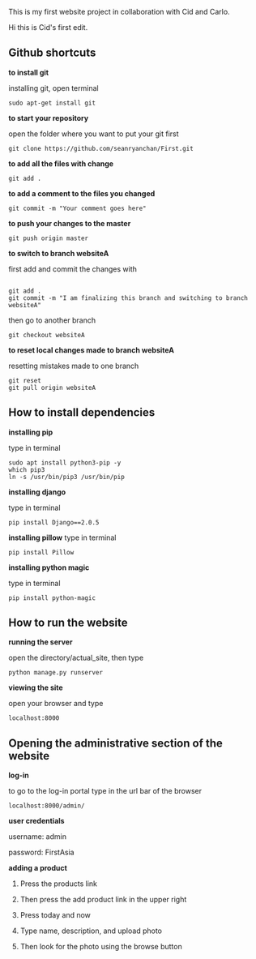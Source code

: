 This is my first website project in collaboration with Cid and Carlo.

Hi this is Cid's first edit.


## Github shortcuts

**to install git**

installing git, open terminal

```
sudo apt-get install git
```


**to start your repository**

open the folder where you want to put your git first
```
git clone https://github.com/seanryanchan/First.git
```
**to add all the files with change**
```
git add .
```

**to add a comment to the files you changed**
```
git commit -m "Your comment goes here"
```

**to push your changes to the master**
```
git push origin master
```

**to switch to branch websiteA**

first add and commit the changes with
```

git add .
git commit -m "I am finalizing this branch and switching to branch websiteA"
```

then go to another branch
```
git checkout websiteA
```

**to reset local changes made to branch websiteA**

resetting mistakes made to one branch

```
git reset
git pull origin websiteA
```




## How to install dependencies


**installing pip**

type in terminal
```
sudo apt install python3-pip -y
which pip3
ln -s /usr/bin/pip3 /usr/bin/pip
```

**installing django**

type in terminal
```
pip install Django==2.0.5
```

**installing pillow**
type in terminal
```
pip install Pillow
```

**installing python magic**

type in terminal
```
pip install python-magic
```

## How to run the website

**running the server**

open the directory/actual_site, then type
```
python manage.py runserver
```

**viewing the site**

open your browser and type
```
localhost:8000
```

## Opening the administrative section of the website

**log-in**

to go to the log-in portal type in the url bar of the browser
```
localhost:8000/admin/
```

**user credentials**

username: admin

password: FirstAsia

**adding a product**

1. Press the products link

2. Then press the add product link in the upper right

3. Press today and now

4. Type name, description, and upload photo

5. Then look for the photo using the browse button
